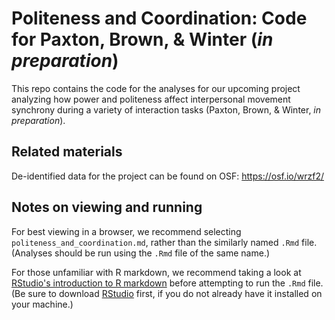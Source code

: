 # Politeness and Coordination: Code for Paxton, Brown, & Winter (*in preparation*)

This repo contains the code for the analyses for our upcoming project analyzing
how power and politeness affect interpersonal movement synchrony during a
variety of interaction tasks (Paxton, Brown, & Winter, *in preparation*).

## Related materials

De-identified data for the project can be found on OSF: https://osf.io/wrzf2/

## Notes on viewing and running

For best viewing in a browser, we recommend selecting
`politeness_and_coordination.md`, rather than the similarly named `.Rmd` file.
(Analyses should be run using the `.Rmd` file of the same name.)

For those unfamiliar with R markdown, we recommend taking a look at [RStudio's
introduction to R markdown](https://rmarkdown.rstudio.com/) before attempting
to run the `.Rmd` file. (Be sure to download [RStudio](https://www.rstudio.com/)
first, if you do not already have it installed on your machine.)
